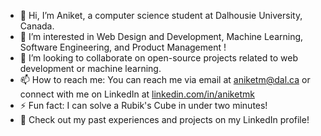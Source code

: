 - 👋 Hi, I’m Aniket, a computer science student at Dalhousie University, Canada.
- 👀 I’m interested in Web Design and Development, Machine Learning, Software Engineering, and Product Management !
- 💞️ I’m looking to collaborate on open-source projects related to web development or machine learning.
- 📫 How to reach me: You can reach me via email at aniketm@dal.ca or connect with me on LinkedIn at [linkedin.com/in/aniketmk](https://www.linkedin.com/in/aniketmk/)
- ⚡ Fun fact:  I can solve a Rubik's Cube in under two minutes!
- 🚀 Check out my past experiences and projects on my LinkedIn profile!

  

